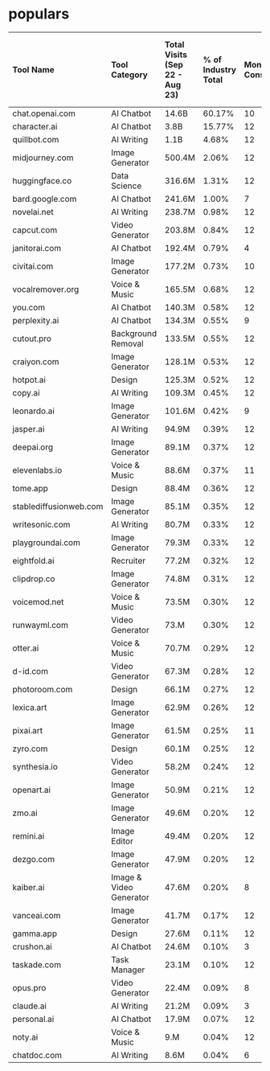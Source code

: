 # populars

| **Tool Name**          | **Tool Category**  | **Total Visits (Sep 22 - Aug 23)** | **% of Industry Total** | **Months Considered** | **Avg Monthly Visits** | **Total New Visits (Sep 22 - Aug 23)** | **Total Visits Loss (Sep 22 - Aug 23)** | **Net Visits - Gain or Loss (Sep 22 - Aug 23)** | **Avg Visits Gain or Loss /month** |
| :--------------------- | :----------------- | :--------------------------------- | :---------------------- | :-------------------- | :--------------------- | :------------------------------------- | :-------------------------------------- | :---------------------------------------------- | :--------------------------------- |
| chat.openai.com        | AI Chatbot         | 14.6B                              | 60.17%                  | 10                    | 1.5B                   | 2.5B                                   | -779.8M                                 | 1.8B                                            | 195.1M                             |
| character.ai           | AI Chatbot         | 3.8B                               | 15.77%                  | 12                    | 318.8M                 | 913.8M                                 | -450.4M                                 | 463.4M                                          | 42.1M                              |
| quillbot.com           | AI Writing         | 1.1B                               | 4.68%                   | 12                    | 94.6M                  | 79.M                                   | -84.M                                   | -5.1M                                           | -461.4K                            |
| midjourney.com         | Image Generator    | 500.4M                             | 2.06%                   | 12                    | 41.7M                  | 51.6M                                  | -60.3M                                  | -8.7M                                           | -787.7K                            |
| huggingface.co         | Data Science       | 316.6M                             | 1.31%                   | 12                    | 26.4M                  | 24.2M                                  | -20.7M                                  | 3.5M                                            | 316.4K                             |
| bard.google.com        | AI Chatbot         | 241.6M                             | 1.00%                   | 7                     | 34.5M                  | 68.M                                   | 0.00                                    | 68.M                                            | 11.3M                              |
| novelai.net            | AI Writing         | 238.7M                             | 0.98%                   | 12                    | 19.9M                  | 40.M                                   | -29.9M                                  | 10.1M                                           | 918.9K                             |
| capcut.com             | Video Generator    | 203.8M                             | 0.84%                   | 12                    | 17.M                   | 27.7M                                  | -13.2M                                  | 14.6M                                           | 1.3M                               |
| janitorai.com          | AI Chatbot         | 192.4M                             | 0.79%                   | 4                     | 48.1M                  | 84.1M                                  | -35.3M                                  | 48.8M                                           | 16.3M                              |
| civitai.com            | Image Generator    | 177.2M                             | 0.73%                   | 10                    | 17.7M                  | 30.5M                                  | -7.2M                                   | 23.3M                                           | 2.6M                               |
| vocalremover.org       | Voice & Music      | 165.5M                             | 0.68%                   | 12                    | 13.8M                  | 15.4M                                  | -10.4M                                  | 5.M                                             | 452.K                              |
| you.com                | AI Chatbot         | 140.3M                             | 0.58%                   | 12                    | 11.7M                  | 24.M                                   | -14.4M                                  | 9.7M                                            | 877.4K                             |
| perplexity.ai          | AI Chatbot         | 134.3M                             | 0.55%                   | 9                     | 14.9M                  | 25.5M                                  | -182.K                                  | 25.3M                                           | 3.2M                               |
| cutout.pro             | Background Removal | 133.5M                             | 0.55%                   | 12                    | 11.1M                  | 18.M                                   | -4.M                                    | 14.M                                            | 1.3M                               |
| craiyon.com            | Image Generator    | 128.1M                             | 0.53%                   | 12                    | 10.7M                  | 3.2M                                   | -19.2M                                  | -15.9M                                          | -1.4M                              |
| hotpot.ai              | Design             | 125.3M                             | 0.52%                   | 12                    | 10.4M                  | 10.6M                                  | -8.4M                                   | 2.2M                                            | 204.5K                             |
| copy.ai                | AI Writing         | 109.3M                             | 0.45%                   | 12                    | 9.1M                   | 7.2M                                   | -8.M                                    | -861.3K                                         | -78.3K                             |
| leonardo.ai            | Image Generator    | 101.6M                             | 0.42%                   | 9                     | 11.3M                  | 23.1M                                  | -5.7M                                   | 17.5M                                           | 2.2M                               |
| jasper.ai              | AI Writing         | 94.9M                              | 0.39%                   | 12                    | 7.9M                   | 7.M                                    | -8.3M                                   | -1.3M                                           | -115.1K                            |
| deepai.org             | Image Generator    | 89.1M                              | 0.37%                   | 12                    | 7.4M                   | 11.2M                                  | -2.8M                                   | 8.5M                                            | 769.2K                             |
| elevenlabs.io          | Voice & Music      | 88.6M                              | 0.37%                   | 11                    | 8.1M                   | 21.1M                                  | -5.2M                                   | 15.9M                                           | 1.6M                               |
| tome.app               | Design             | 88.4M                              | 0.36%                   | 12                    | 7.4M                   | 14.5M                                  | -8.2M                                   | 6.3M                                            | 571.3K                             |
| stablediffusionweb.com | Image Generator    | 85.1M                              | 0.35%                   | 12                    | 7.1M                   | 14.1M                                  | -8.M                                    | 6.M                                             | 549.2K                             |
| writesonic.com         | AI Writing         | 80.7M                              | 0.33%                   | 12                    | 6.7M                   | 11.9M                                  | -8.7M                                   | 3.2M                                            | 289.3K                             |
| playgroundai.com       | Image Generator    | 79.3M                              | 0.33%                   | 12                    | 6.6M                   | 14.8M                                  | -5.3M                                   | 9.4M                                            | 857.5K                             |
| eightfold.ai           | Recruiter          | 77.2M                              | 0.32%                   | 12                    | 6.4M                   | 6.8M                                   | -4.M                                    | 2.8M                                            | 255.7K                             |
| clipdrop.co    | Image Generator         | 74.8M                              | 0.31%                   | 12                    | 6.2M                   | 13.4M                                  | -4.9M                                   | 8.5M                                            | 775.4K                             |
| voicemod.net   | Voice & Music           | 73.5M                              | 0.30%                   | 12                    | 6.1M                   | 4.9M                                   | -3.1M                                   | 1.8M                                            | 159.8K                             |
| runwayml.com   | Video Generator         | 73.M                               | 0.30%                   | 12                    | 6.1M                   | 14.6M                                  | -1.4M                                   | 13.2M                                           | 1.2M                               |
| otter.ai       | Voice & Music           | 70.7M                              | 0.29%                   | 12                    | 5.9M                   | 4.6M                                   | -3.8M                                   | 739.5K                                          | 67.2K                              |
| d-id.com       | Video Generator         | 67.3M                              | 0.28%                   | 12                    | 5.6M                   | 11.6M                                  | -2.9M                                   | 8.7M                                            | 791.7K                             |
| photoroom.com  | Design                  | 66.1M                              | 0.27%                   | 12                    | 5.5M                   | 5.9M                                   | -326.9K                                 | 5.6M                                            | 508.1K                             |
| lexica.art     | Image Generator         | 62.9M                              | 0.26%                   | 12                    | 5.2M                   | 7.M                                    | -2.8M                                   | 4.2M                                            | 377.4K                             |
| pixai.art      | Image Generator         | 61.5M                              | 0.25%                   | 11                    | 5.6M                   | 12.M                                   | -5.5M                                   | 6.5M                                            | 650.K                              |
| zyro.com       | Design                  | 60.1M                              | 0.25%                   | 12                    | 5.M                    | 3.2M                                   | -4.3M                                   | -1.1M                                           | -99.4K                             |
| synthesia.io   | Video Generator         | 58.2M                              | 0.24%                   | 12                    | 4.8M                   | 5.1M                                   | -3.5M                                   | 1.6M                                            | 148.K                              |
| openart.ai     | Image Generator         | 50.9M                              | 0.21%                   | 12                    | 4.2M                   | 10.2M                                  | -3.9M                                   | 6.3M                                            | 570.7K                             |
| zmo.ai         | Image Generator         | 49.6M                              | 0.20%                   | 12                    | 4.1M                   | 8.2M                                   | -879.K                                  | 7.4M                                            | 668.7K                             |
| remini.ai      | Image Editor            | 49.4M                              | 0.20%                   | 12                    | 4.1M                   | 7.3M                                   | -4.3M                                   | 3.M                                             | 268.3K                             |
| dezgo.com      | Image Generator         | 47.9M                              | 0.20%                   | 12                    | 4.M                    | 8.6M                                   | -5.8M                                   | 2.9M                                            | 259.4K                             |
| kaiber.ai      | Image & Video Generator | 47.6M                              | 0.20%                   | 8                     | 6.M                    | 22.9M                                  | -19.4M                                  | 3.5M                                            | 498.K                              |
| vanceai.com    | Image Generator         | 41.7M                              | 0.17%                   | 12                    | 3.5M                   | 2.9M                                   | -645.K                                  | 2.3M                                            | 207.3K                             |
| gamma.app      | Design                  | 27.6M                              | 0.11%                   | 12                    | 2.3M                   | 7.5M                                   | -147.4K                                 | 7.4M                                            | 672.4K                             |
| crushon.ai     | AI Chatbot              | 24.6M                              | 0.10%                   | 3                     | 8.2M                   | 8.2M                                   | 0.00                                    | 8.2M                                            | 4.1M                               |
| taskade.com    | Task Manager            | 23.1M                              | 0.10%                   | 12                    | 1.9M                   | 8.1M                                   | -5.9M                                   | 2.2M                                            | 201.6K                             |
| opus.pro       | Video Generator         | 22.4M                              | 0.09%                   | 8                     | 2.8M                   | 5.4M                                   | -442.8K                                 | 4.9M                                            | 701.8K                             |
| claude.ai      | AI Writing              | 21.2M                              | 0.09%                   | 3                     | 10.6M                  | 3.5M                                   | 0.00                                    | 3.5M                                            | 3.5M                               |
| personal.ai    | AI Chatbot              | 17.9M                              | 0.07%                   | 12                    | 1.5M                   | 9.M                                    | -8.2M                                   | 836.3K                                          | 76.K                               |
| noty.ai        | Voice & Music           | 9.M                                | 0.04%                   | 12                    | .8M                    | 5.7M                                   | -5.3M                                   | 376.6K                                          | 34.2K                              |
| chatdoc.com    | AI Writing              | 8.6M                               | 0.04%                   | 6                     | 1.4M                   | 3.9M                                   | -3.4M                                   | 552.2K                                          | 110.4K                             |
